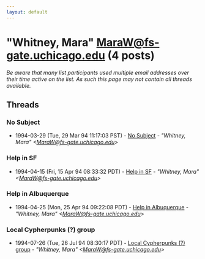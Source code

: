 ```yaml
---
layout: default
---
```


# "Whitney, Mara" <MaraW@fs-gate.uchicago.edu> (4 posts)

_Be aware that many list participants used multiple email addresses over their time active on the list. As such this page may not contain all threads available._

## Threads

### No Subject
+ 1994-03-29 (Tue, 29 Mar 94 11:17:03 PST) - [No Subject](/archive/1994/03/2618aaf697ec8b103cda2e1250a62bf74fd1b57731d17b369d8b6fae44e9b210) - _"Whitney, Mara" \<MaraW@fs-gate.uchicago.edu\>_

### Help in SF
+ 1994-04-15 (Fri, 15 Apr 94 08:33:32 PDT) - [Help in SF](/archive/1994/04/503ee050d0abf46baeaa6bf6bf5d811c0192f7edd7e739125c1b3667f2f3dadd) - _"Whitney, Mara" \<MaraW@fs-gate.uchicago.edu\>_

### Help in Albuquerque
+ 1994-04-25 (Mon, 25 Apr 94 09:22:08 PDT) - [Help in Albuquerque](/archive/1994/04/4c2a4b70035a901370e867cbfa38f9674b50de1bde26f87d6c70025c2859386d) - _"Whitney, Mara" \<MaraW@fs-gate.uchicago.edu\>_

### Local Cypherpunks (?) group
+ 1994-07-26 (Tue, 26 Jul 94 08:30:17 PDT) - [Local Cypherpunks (?) group](/archive/1994/07/4bccf7d58880215001641fd758dae0cf38902aeb63959c8263dfff56602829b1) - _"Whitney, Mara" \<MaraW@fs-gate.uchicago.edu\>_

